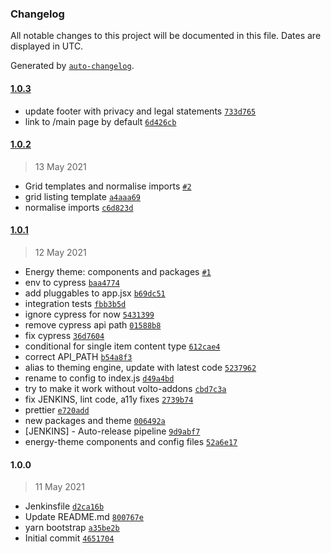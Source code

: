 ### Changelog

All notable changes to this project will be documented in this file. Dates are displayed in UTC.

Generated by [`auto-changelog`](https://github.com/CookPete/auto-changelog).

#### [1.0.3](https://github.com/eea/volto-energy-theme/compare/1.0.2...1.0.3)

- update footer with privacy and legal statements [`733d765`](https://github.com/eea/volto-energy-theme/commit/733d76563ca240f64b688bbc15f4801ecead3ac5)
- link to /main page by default [`6d426cb`](https://github.com/eea/volto-energy-theme/commit/6d426cbe2cbd3e16ea99fe4f7d09f3631b58a926)

#### [1.0.2](https://github.com/eea/volto-energy-theme/compare/1.0.1...1.0.2)

> 13 May 2021

- Grid templates and normalise imports [`#2`](https://github.com/eea/volto-energy-theme/pull/2)
- grid listing template [`a4aaa69`](https://github.com/eea/volto-energy-theme/commit/a4aaa69d415c8a2139b6b4c65061388518e22d76)
- normalise imports [`c6d823d`](https://github.com/eea/volto-energy-theme/commit/c6d823dd006285509c5807e75bcced6a58463423)

#### [1.0.1](https://github.com/eea/volto-energy-theme/compare/1.0.0...1.0.1)

> 12 May 2021

- Energy theme: components and packages [`#1`](https://github.com/eea/volto-energy-theme/pull/1)
- env to cypress [`baa4774`](https://github.com/eea/volto-energy-theme/commit/baa4774c368864a919b4fe03ef79c6fd23ed8d90)
- add pluggables to app.jsx [`b69dc51`](https://github.com/eea/volto-energy-theme/commit/b69dc518dc4eb19807d4e3c72e613bd795f183dc)
- integration tests [`fbb3b5d`](https://github.com/eea/volto-energy-theme/commit/fbb3b5d19108a76b4dc372fb4d8840d8c8dac681)
- ignore cypress for now [`5431399`](https://github.com/eea/volto-energy-theme/commit/5431399366275fce0e87095fb52fc4a6b65a324b)
- remove cypress api path [`01588b8`](https://github.com/eea/volto-energy-theme/commit/01588b8531a43bb0f89a047986b4c5386fcbe15a)
- fix cypress [`36d7604`](https://github.com/eea/volto-energy-theme/commit/36d76046392d94add6020b03e291b4c477d863f3)
- conditional for single item content type [`612cae4`](https://github.com/eea/volto-energy-theme/commit/612cae479fba119ad0898ccc1a82f2d697694eeb)
- correct API_PATH [`b54a8f3`](https://github.com/eea/volto-energy-theme/commit/b54a8f382a0ee06681239f030ae81b02bf05b8fc)
- alias to theming engine, update with latest code [`5237962`](https://github.com/eea/volto-energy-theme/commit/523796220833ccb0e01d9073dc6f90b7b1381047)
- rename to config to index.js [`d49a4bd`](https://github.com/eea/volto-energy-theme/commit/d49a4bd89423845bf8cbf777466eb9b27233d261)
- try to make it work without volto-addons [`cbd7c3a`](https://github.com/eea/volto-energy-theme/commit/cbd7c3ab5553b25009a644be934ecbf6089a9473)
- fix JENKINS, lint code, a11y fixes [`2739b74`](https://github.com/eea/volto-energy-theme/commit/2739b74ce70bfe45db15c9e6325d082763112dbd)
- prettier [`e720add`](https://github.com/eea/volto-energy-theme/commit/e720addf59cc7214befdcbe1ef8c04c37bed3f00)
- new packages and theme [`006492a`](https://github.com/eea/volto-energy-theme/commit/006492a627ac01e2e8e9629aebc47096fc470b00)
-  [JENKINS] - Auto-release pipeline [`9d9abf7`](https://github.com/eea/volto-energy-theme/commit/9d9abf7c29da5f494c256b1fbf7f2590de2ec580)
- energy-theme components and config files [`52a6e17`](https://github.com/eea/volto-energy-theme/commit/52a6e178688a76c2127e71a2e8293c7bffdd989e)

#### 1.0.0

> 11 May 2021

- Jenkinsfile [`d2ca16b`](https://github.com/eea/volto-energy-theme/commit/d2ca16bf5f82f7a3d1f46ecb7615f4e1a48ea0e4)
- Update README.md [`800767e`](https://github.com/eea/volto-energy-theme/commit/800767e69f2c5be2c0dbfcedff4e30644be9f4d1)
- yarn bootstrap [`a35be2b`](https://github.com/eea/volto-energy-theme/commit/a35be2bae63fec4940e50ec9bf2ccd7d02d25fe3)
- Initial commit [`4651704`](https://github.com/eea/volto-energy-theme/commit/46517040e373711644f11f8885343d9a69a16f84)
